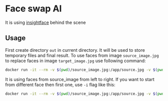 # Face swap AI

It is using [insightface](https://github.com/deepinsight/insightface) behind the scene

## Usage

First create directory `out` in current directory. It will be used to store temporary files and final result.
To use faces from image `source_image.jpg` to replace faces in image `target_image.jpg` use following command:

```bash
docker run -it --rm -v $(pwd)/source_image.jpg:/app/source.jpg -v $(pwd)/target_image.jpg:/app/target.jpg -v $(pwd)/out:/app/out krewi/deepinsight -s source.jpg -t target.jpg -o out/out-0.jpg
```

It is using faces from source_image from left to right. If you want to start from different face then first one, use `-i` flag like this:

```bash
docker run -it --rm -v $(pwd)/source_image.jpg:/app/source.jpg -v $(pwd)/target_image.jpg:/app/target.jpg -v $(pwd)/out:/app/out krewi/deepinsight -s source.jpg -t target.jpg -i 1 -o out/out-1`.jpg
```
